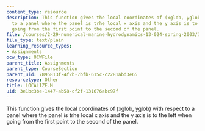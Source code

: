 ```yaml
---
content_type: resource
description: This function gives the local coordinates of (xglob, yglob) with respect
  to a panel where the panel is trhe local x axis and the y axis is to the left when
  going from the first point to the second of the panel.
file: /courses/2-29-numerical-marine-hydrodynamics-13-024-spring-2003/3e1bc3be1447ab58cf2f131676abc97f_LOCALIZE.M
file_type: text/plain
learning_resource_types:
- Assignments
ocw_type: OCWFile
parent_title: Assignments
parent_type: CourseSection
parent_uid: 7895813f-4f2b-7bfb-615c-c2281abd3e65
resourcetype: Other
title: LOCALIZE.M
uid: 3e1bc3be-1447-ab58-cf2f-131676abc97f
---
```

This function gives the local coordinates of (xglob, yglob) with respect to a panel where the panel is trhe local x axis and the y axis is to the left when going from the first point to the second of the panel.

